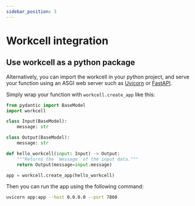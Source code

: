 ```yaml
---
sidebar_position: 3
---
```


# Workcell integration

## Use workcell as a python package

Alternatively, you can import the workcell in your python project, and serve your function using an ASGI web server such as [Uvicorn](https://www.uvicorn.org/) or [FastAPI](https://fastapi.tiangolo.com/). 

Simply wrap your function with `workcell.create_app` like this:

```python
from pydantic import BaseModel
import workcell

class Input(BaseModel):
    message: str

class Output(BaseModel):
    message: str

def hello_workcell(input: Input) -> Output:
    """Returns the `message` of the input data."""
    return Output(message=input.message)

app = workcell.create_app(hello_workcell)
```

Then you can run the app using the following command:

```bash
uvicorn app:app --host 0.0.0.0 --port 7860
```
